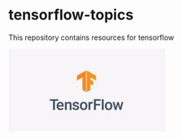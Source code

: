 # tensorflow-topics
This repository contains resources for tensorflow

![Alt text](repo-images/tf_20.JPG?raw=true "Title")
